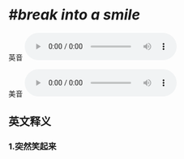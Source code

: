 # ***\#break into a smile*** 
英音
<audio src="./media/break into a smile1_AAC.aac" controls="controls"></audio>

美音
<audio src="./media/break into a smile2_AAC.aac" controls="controls"></audio>



  

英文释义
---
### 1.**突然笑起来**  


